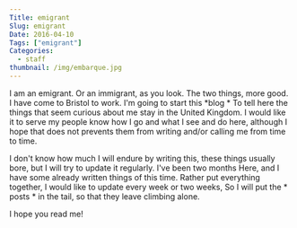 ```yaml
---
Title: emigrant
Slug: emigrant
Date: 2016-04-10
Tags: ["emigrant"]
Categories:
  - staff
thumbnail: /img/embarque.jpg
---
```


I am an emigrant. Or an immigrant, as you look. The two things, more
good. I have come to Bristol to work. I'm going to start this *blog *
To tell here the things that seem curious about me
stay in the United Kingdom. I would like it to serve my people
know how I go and what I see and do here, although I hope that does not
prevents them from writing and/or calling me from time to time.

I don't know how much I will endure by writing this, these things usually
bore, but I will try to update it regularly. I've been two months
Here, and I have some already written things of this time. Rather
put everything together, I would like to update every week or two weeks,
So I will put the * posts * in the tail, so that they leave
climbing alone.

I hope you read me!